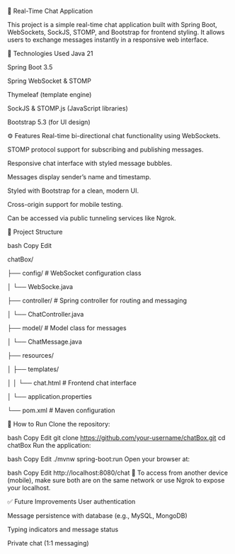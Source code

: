 💬 Real-Time Chat Application

This project is a simple real-time chat application built with Spring Boot, WebSockets, SockJS, STOMP, and Bootstrap for frontend styling. It allows users to exchange messages instantly in a responsive web interface.

🔧 Technologies Used
Java 21

Spring Boot 3.5

Spring WebSocket & STOMP

Thymeleaf (template engine)

SockJS & STOMP.js (JavaScript libraries)

Bootstrap 5.3 (for UI design)

⚙️ Features
Real-time bi-directional chat functionality using WebSockets.

STOMP protocol support for subscribing and publishing messages.

Responsive chat interface with styled message bubbles.

Messages display sender’s name and timestamp.

Styled with Bootstrap for a clean, modern UI.

Cross-origin support for mobile testing.

Can be accessed via public tunneling services like Ngrok.

📁 Project Structure

bash
Copy
Edit

chatBox/

├── config/                 # WebSocket configuration class

│   └── WebSocke.java

├── controller/             # Spring controller for routing and messaging

│   └── ChatController.java

├── model/                  # Model class for messages

│   └── ChatMessage.java

├── resources/

│   ├── templates/

│   │   └── chat.html       # Frontend chat interface

│   └── application.properties

└── pom.xml                 # Maven configuration

🚀 How to Run
Clone the repository:

bash
Copy
Edit
git clone https://github.com/your-username/chatBox.git
cd chatBox
Run the application:

bash
Copy
Edit
./mvnw spring-boot:run
Open your browser at:

bash
Copy
Edit
http://localhost:8080/chat
📱 To access from another device (mobile), make sure both are on the same network or use Ngrok to expose your localhost.

✅ Future Improvements
User authentication

Message persistence with database (e.g., MySQL, MongoDB)

Typing indicators and message status

Private chat (1:1 messaging)

